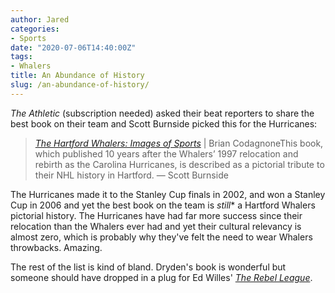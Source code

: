 ```yaml
---
author: Jared
categories:
- Sports
date: "2020-07-06T14:40:00Z"
tags:
- Whalers
title: An Abundance of History
slug: /an-abundance-of-history/
---
```

*The Athletic* (subscription needed) asked their beat reporters to share the best book on their team and Scott Burnside picked this for the Hurricanes:

> *[The Hartford Whalers: Images of Sports](https://www.amazon.com/gp/product/1531634893/ref=dbs_a_def_rwt_bibl_vppi_i0)* | Brian CodagnoneThis book, which published 10 years after the Whalers’ 1997 relocation and rebirth as the Carolina Hurricanes, is described as a pictorial tribute to their NHL history in Hartford. — Scott Burnside

The Hurricanes made it to the Stanley Cup finals in 2002, and won a Stanley Cup in 2006 and yet the best book on the team is *still** a Hartford Whalers pictorial history. The Hurricanes have had far more success since their relocation than the Whalers ever had and yet their cultural relevancy is almost zero, which is probably why they've felt the need to wear Whalers throwbacks. Amazing.

The rest of the list is kind of bland. Dryden's book is wonderful but someone should have dropped in a plug for Ed Willes' *[The Rebel League](https://www.amazon.com/Rebel-League-Unruly-Hockey-Association/dp/077108949X/ref=sr_1_1?dchild=1&amp;keywords=rebel+league&amp;qid=1594063656&amp;sr=8-1)*.
